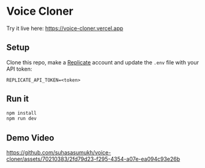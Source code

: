 # Voice Cloner

Try it live here: https://voice-cloner.vercel.app

## Setup

Clone this repo, make a [Replicate](https://replicate.com) account and update the `.env` file with your API token:

```
REPLICATE_API_TOKEN=<token>
```

## Run it

```bash
npm install
npm run dev
```

## Demo Video

<https://github.com/suhasasumukh/voice-cloner/assets/70210383/2fd79d23-f295-4354-a07e-ea094c93e26b>

